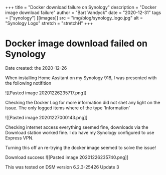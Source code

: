 +++
title = "Docker download failure on Synology"
description = "Docker image download failure"
author = "Bart Vandyck"
date = "2020-12-31"
tags = ["synology"]
[[images]]
  src = "img/blog/synology_logo.jpg"
  alt = "Synology Logo"
  stretch = "stretchH"
+++


#  Docker image download failed on Synology
Date created: the 2020-12-26


When installing Home Assitant on my Synology 918, I was presented with the following notifition

<!--more-->

![[Pasted image 20201226235717.png]]

Checking the Docker Log for more information did not shet any light on the issue.  The only logged items  where of the type 'Information'

![[Pasted image 20201227000143.png]]

Checking internet access everything seemed fine, downloads via the Download station worked fine.  I do have my Synology configured to use Express VPN.  

Turning this off an re-trying the docker image seemed to solve the issue! 

Download success
![[Pasted image 20201226235740.png]]


This was tested on DSM version 6.2.3-25426 Update 3